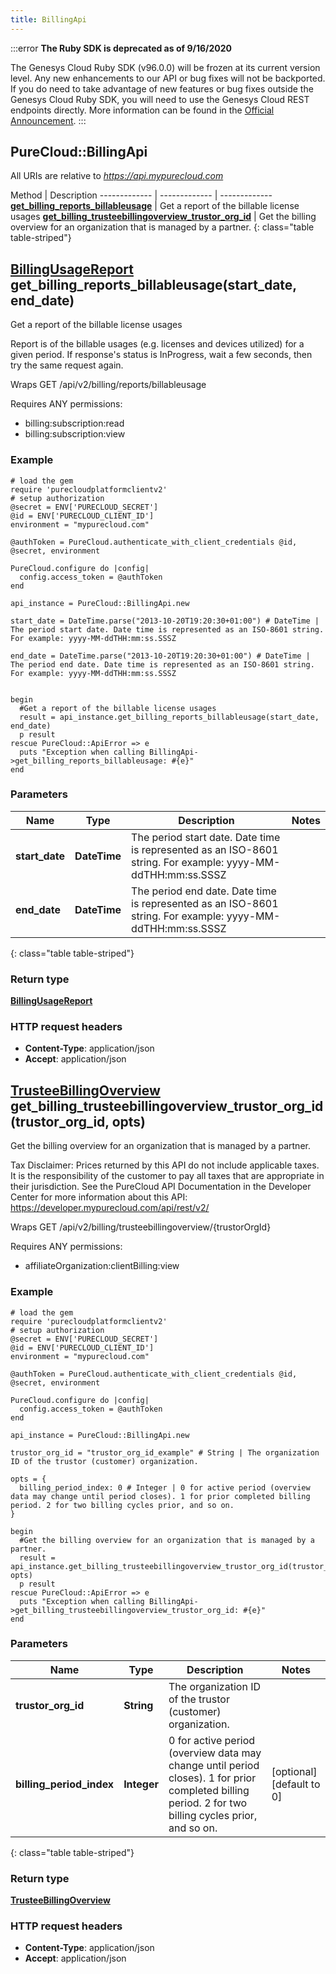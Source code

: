 ```yaml
---
title: BillingApi
---
```


:::error
**The Ruby SDK is deprecated as of 9/16/2020**

The Genesys Cloud Ruby SDK (v96.0.0) will be frozen at its current version level. Any new enhancements to our API or bug fixes will not be backported. If you do need to take advantage of new features or bug fixes outside the Genesys Cloud Ruby SDK, you will need to use the Genesys Cloud REST endpoints directly. More information can be found in the [Official Announcement](https://developer.mypurecloud.com/forum/t/announcement-genesys-cloud-ruby-sdk-end-of-life/8850).
:::


## PureCloud::BillingApi

All URIs are relative to *https://api.mypurecloud.com*

Method | Description
------------- | ------------- | -------------
[**get_billing_reports_billableusage**](BillingApi.html#get_billing_reports_billableusage) | Get a report of the billable license usages
[**get_billing_trusteebillingoverview_trustor_org_id**](BillingApi.html#get_billing_trusteebillingoverview_trustor_org_id) | Get the billing overview for an organization that is managed by a partner.
{: class="table table-striped"}

<a name="get_billing_reports_billableusage"></a>

## [**BillingUsageReport**](BillingUsageReport.html) get_billing_reports_billableusage(start_date, end_date)



Get a report of the billable license usages

Report is of the billable usages (e.g. licenses and devices utilized) for a given period. If response's status is InProgress, wait a few seconds, then try the same request again.

Wraps GET /api/v2/billing/reports/billableusage 

Requires ANY permissions: 

* billing:subscription:read
* billing:subscription:view


### Example
```{"language":"ruby"}
# load the gem
require 'purecloudplatformclientv2'
# setup authorization
@secret = ENV['PURECLOUD_SECRET']
@id = ENV['PURECLOUD_CLIENT_ID']
environment = "mypurecloud.com"

@authToken = PureCloud.authenticate_with_client_credentials @id, @secret, environment

PureCloud.configure do |config|
  config.access_token = @authToken
end

api_instance = PureCloud::BillingApi.new

start_date = DateTime.parse("2013-10-20T19:20:30+01:00") # DateTime | The period start date. Date time is represented as an ISO-8601 string. For example: yyyy-MM-ddTHH:mm:ss.SSSZ

end_date = DateTime.parse("2013-10-20T19:20:30+01:00") # DateTime | The period end date. Date time is represented as an ISO-8601 string. For example: yyyy-MM-ddTHH:mm:ss.SSSZ


begin
  #Get a report of the billable license usages
  result = api_instance.get_billing_reports_billableusage(start_date, end_date)
  p result
rescue PureCloud::ApiError => e
  puts "Exception when calling BillingApi->get_billing_reports_billableusage: #{e}"
end
```

### Parameters

Name | Type | Description  | Notes
------------- | ------------- | ------------- | -------------
 **start_date** | **DateTime**| The period start date. Date time is represented as an ISO-8601 string. For example: yyyy-MM-ddTHH:mm:ss.SSSZ |  |
 **end_date** | **DateTime**| The period end date. Date time is represented as an ISO-8601 string. For example: yyyy-MM-ddTHH:mm:ss.SSSZ |  |
{: class="table table-striped"}


### Return type

[**BillingUsageReport**](BillingUsageReport.html)

### HTTP request headers

 - **Content-Type**: application/json
 - **Accept**: application/json



<a name="get_billing_trusteebillingoverview_trustor_org_id"></a>

## [**TrusteeBillingOverview**](TrusteeBillingOverview.html) get_billing_trusteebillingoverview_trustor_org_id(trustor_org_id, opts)



Get the billing overview for an organization that is managed by a partner.

Tax Disclaimer: Prices returned by this API do not include applicable taxes. It is the responsibility of the customer to pay all taxes that are appropriate in their jurisdiction. See the PureCloud API Documentation in the Developer Center for more information about this API: https://developer.mypurecloud.com/api/rest/v2/

Wraps GET /api/v2/billing/trusteebillingoverview/{trustorOrgId} 

Requires ANY permissions: 

* affiliateOrganization:clientBilling:view


### Example
```{"language":"ruby"}
# load the gem
require 'purecloudplatformclientv2'
# setup authorization
@secret = ENV['PURECLOUD_SECRET']
@id = ENV['PURECLOUD_CLIENT_ID']
environment = "mypurecloud.com"

@authToken = PureCloud.authenticate_with_client_credentials @id, @secret, environment

PureCloud.configure do |config|
  config.access_token = @authToken
end

api_instance = PureCloud::BillingApi.new

trustor_org_id = "trustor_org_id_example" # String | The organization ID of the trustor (customer) organization.

opts = { 
  billing_period_index: 0 # Integer | 0 for active period (overview data may change until period closes). 1 for prior completed billing period. 2 for two billing cycles prior, and so on.
}

begin
  #Get the billing overview for an organization that is managed by a partner.
  result = api_instance.get_billing_trusteebillingoverview_trustor_org_id(trustor_org_id, opts)
  p result
rescue PureCloud::ApiError => e
  puts "Exception when calling BillingApi->get_billing_trusteebillingoverview_trustor_org_id: #{e}"
end
```

### Parameters

Name | Type | Description  | Notes
------------- | ------------- | ------------- | -------------
 **trustor_org_id** | **String**| The organization ID of the trustor (customer) organization. |  |
 **billing_period_index** | **Integer**| 0 for active period (overview data may change until period closes). 1 for prior completed billing period. 2 for two billing cycles prior, and so on. | [optional] [default to 0] |
{: class="table table-striped"}


### Return type

[**TrusteeBillingOverview**](TrusteeBillingOverview.html)

### HTTP request headers

 - **Content-Type**: application/json
 - **Accept**: application/json



